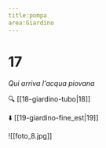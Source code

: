 ```yaml
---
title:pompa
area:Giardino
---
```

# 17
_Qui arriva l'acqua piovana_

🔍 [[18-giardino-tubo|18]]

⬇️ [[19-giardino-fine_est|19]]

![[foto_8.jpg]]